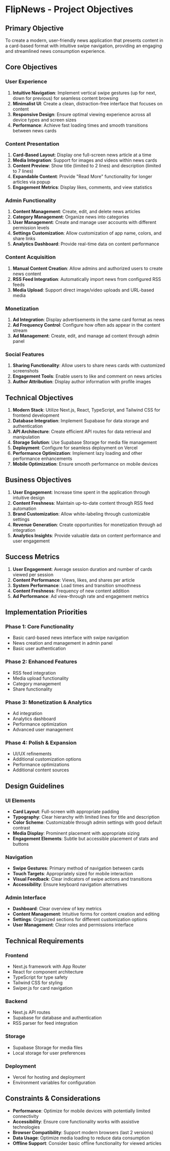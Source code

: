 # FlipNews - Project Objectives

## Primary Objective

To create a modern, user-friendly news application that presents content in a card-based format with intuitive swipe navigation, providing an engaging and streamlined news consumption experience.

## Core Objectives

### User Experience
1. **Intuitive Navigation**: Implement vertical swipe gestures (up for next, down for previous) for seamless content browsing
2. **Minimalist UI**: Create a clean, distraction-free interface that focuses on content
3. **Responsive Design**: Ensure optimal viewing experience across all device types and screen sizes
4. **Performance**: Achieve fast loading times and smooth transitions between news cards

### Content Presentation
1. **Card-Based Layout**: Display one full-screen news article at a time
2. **Media Integration**: Support for images and videos within news cards
3. **Content Preview**: Show title (limited to 2 lines) and description (limited to 7 lines)
4. **Expandable Content**: Provide "Read More" functionality for longer articles via popup
5. **Engagement Metrics**: Display likes, comments, and view statistics

### Admin Functionality
1. **Content Management**: Create, edit, and delete news articles
2. **Category Management**: Organize news into categories
3. **User Management**: Create and manage user accounts with different permission levels
4. **Settings Customization**: Allow customization of app name, colors, and share links
5. **Analytics Dashboard**: Provide real-time data on content performance

### Content Acquisition
1. **Manual Content Creation**: Allow admins and authorized users to create news content
2. **RSS Feed Integration**: Automatically import news from configured RSS feeds
3. **Media Upload**: Support direct image/video uploads and URL-based media

### Monetization
1. **Ad Integration**: Display advertisements in the same card format as news
2. **Ad Frequency Control**: Configure how often ads appear in the content stream
3. **Ad Management**: Create, edit, and manage ad content through admin panel

### Social Features
1. **Sharing Functionality**: Allow users to share news cards with customized screenshots
2. **Engagement Tools**: Enable users to like and comment on news articles
3. **Author Attribution**: Display author information with profile images

## Technical Objectives

1. **Modern Stack**: Utilize Next.js, React, TypeScript, and Tailwind CSS for frontend development
2. **Database Integration**: Implement Supabase for data storage and authentication
3. **API Architecture**: Create efficient API routes for data retrieval and manipulation
4. **Storage Solution**: Use Supabase Storage for media file management
5. **Deployment**: Configure for seamless deployment on Vercel
6. **Performance Optimization**: Implement lazy loading and other performance enhancements
7. **Mobile Optimization**: Ensure smooth performance on mobile devices

## Business Objectives

1. **User Engagement**: Increase time spent in the application through intuitive design
2. **Content Freshness**: Maintain up-to-date content through RSS feed automation
3. **Brand Customization**: Allow white-labeling through customizable settings
4. **Revenue Generation**: Create opportunities for monetization through ad integration
5. **Analytics Insights**: Provide valuable data on content performance and user engagement

## Success Metrics

1. **User Engagement**: Average session duration and number of cards viewed per session
2. **Content Performance**: Views, likes, and shares per article
3. **System Performance**: Load times and transition smoothness
4. **Content Freshness**: Frequency of new content addition
5. **Ad Performance**: Ad view-through rate and engagement metrics

## Implementation Priorities

### Phase 1: Core Functionality
- Basic card-based news interface with swipe navigation
- News creation and management in admin panel
- Basic user authentication

### Phase 2: Enhanced Features
- RSS feed integration
- Media upload functionality
- Category management
- Share functionality

### Phase 3: Monetization & Analytics
- Ad integration
- Analytics dashboard
- Performance optimization
- Advanced user management

### Phase 4: Polish & Expansion
- UI/UX refinements
- Additional customization options
- Performance optimizations
- Additional content sources

## Design Guidelines

### UI Elements
- **Card Layout**: Full-screen with appropriate padding
- **Typography**: Clear hierarchy with limited lines for title and description
- **Color Scheme**: Customizable through admin settings with good default contrast
- **Media Display**: Prominent placement with appropriate sizing
- **Engagement Elements**: Subtle but accessible placement of stats and buttons

### Navigation
- **Swipe Gestures**: Primary method of navigation between cards
- **Touch Targets**: Appropriately sized for mobile interaction
- **Visual Feedback**: Clear indicators of swipe actions and transitions
- **Accessibility**: Ensure keyboard navigation alternatives

### Admin Interface
- **Dashboard**: Clear overview of key metrics
- **Content Management**: Intuitive forms for content creation and editing
- **Settings**: Organized sections for different customization options
- **User Management**: Clear roles and permissions interface

## Technical Requirements

### Frontend
- Next.js framework with App Router
- React for component architecture
- TypeScript for type safety
- Tailwind CSS for styling
- Swiper.js for card navigation

### Backend
- Next.js API routes
- Supabase for database and authentication
- RSS parser for feed integration

### Storage
- Supabase Storage for media files
- Local storage for user preferences

### Deployment
- Vercel for hosting and deployment
- Environment variables for configuration

## Constraints & Considerations

- **Performance**: Optimize for mobile devices with potentially limited connectivity
- **Accessibility**: Ensure core functionality works with assistive technologies
- **Browser Compatibility**: Support modern browsers (last 2 versions)
- **Data Usage**: Optimize media loading to reduce data consumption
- **Offline Support**: Consider basic offline functionality for viewed articles
